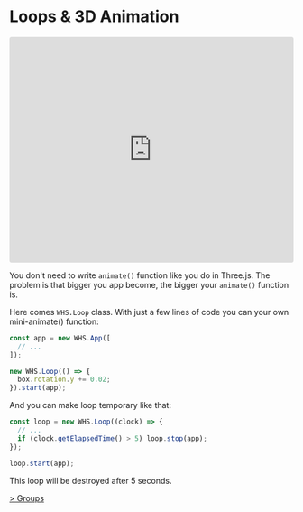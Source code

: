 # Loops & 3D Animation

<div class="embed" style="border-radius: 4px; overflow: hidden; height:400px;">
  <iframe style="height: inherit; width: 100%;"  scrolling='no' title='Loops & 3D Animation' src='https://codepen.io/sasha240100/embed/mwmvBJ/?height=265&theme-id=dark&default-tab=result&embed-version=2' frameborder='no' allowtransparency='true' allowfullscreen='true' style='width: 100%;'>See the Pen <a href='https://codepen.io/sasha240100/pen/mwmvBJ/'>Loops & 3D Animation</a> by Alexander Buzin (<a href='https://codepen.io/sasha240100'>@sasha240100</a>) on <a href='https://codepen.io'>CodePen</a>.
  </iframe>
</div>

You don't need to write `animate()` function like you do in Three.js. The problem is that bigger you app become, the bigger your `animate()` function is.

Here comes `WHS.Loop` class. With just a few lines of code you can your own mini-animate() function:

```js
const app = new WHS.App([
  // ...
]);

new WHS.Loop(() => {
  box.rotation.y += 0.02;
}).start(app);
```

And you can make loop temporary like that:

```js
const loop = new WHS.Loop((clock) => {
  // ...
  if (clock.getElapsedTime() > 5) loop.stop(app);
});

loop.start(app);
```

This loop will be destroyed after 5 seconds.

[> Groups](Groups.html)
